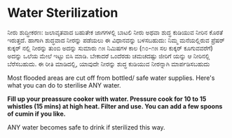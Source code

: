 # Water Sterilization

ನೀರು ಶುದ್ಧೀಕರಣ: ಜಲಾವೃತವಾದ ಬಹುತೇಕ ಜಾಗಗಳಲ್ಲಿ ಬಾಟಲಿ ನೀರು ಅಥವಾ ಶುದ್ಧ ಕುಡಿಯುವ ನೀರಿನ ಕೊರತೆ ಇರುತ್ತದೆ. ಹಾಗಾಗಿ ಶುದ್ಧವಾದ ನೀರನ್ನು ಪಡೆಯಲು ಈ ವಿಧಾನವನ್ನು ಬಳಸಬಹುದು: ನಿಮ್ಮ ಮನೆಯಲ್ಲಿರುವ ಪ್ರೆಷರ್ ಕುಕ್ಕರ್ ನಲ್ಲಿ ನೀರನ್ನು ತುಂಬಿ ಅದನ್ನು ಸುಮಾರು ೧೫ ನಿಮಿಷಗಳ ಕಾಲ \(೧೦-೧೫ ಸಲ ಕುಕ್ಕರ್ ಕೂಗುವವರೆಗೆ\) ಅದನ್ನು ಒಲೆಯ ಮೇಲೆ ಇಟ್ಟು ಬಿಸಿ ಮಾಡಿ. ಬೇಕಾದರೆ ಒಂದೆರಡು ಚಮಚದಷ್ಟು ಜೀರಿಗೆ ಯನ್ನು ಆ ನೀರಿನಲ್ಲಿ ಬೆರೆಸಬಹುದು. ಈ ರೀತಿ ಮಾಡಿದಲ್ಲಿ, ಯಾವುದೇ ನೀರನ್ನು ಶುದ್ಧ ಕುಡಿಯುವ ನೀರನ್ನಾಗಿ ಮಾರ್ಪಡಿಸಬಹುದು  
  
  
Most flooded areas are cut off from bottled/ safe water supplies. Here's what you can do to sterilise ANY water.

**Fill up your preassure cooker with water. Pressure cook for 10 to 15 whistles \(15 mins\) at high heat. Filter and use. You can add a few spoons of cumin if you like.**

ANY water becomes safe to drink if sterilized this way.

